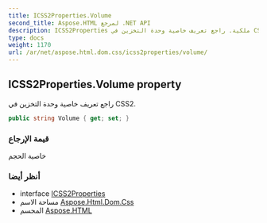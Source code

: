 ```yaml
---
title: ICSS2Properties.Volume
second_title: Aspose.HTML لمرجع .NET API
description: ICSS2Properties ملكية. راجع تعريف خاصية وحدة التخزين في CSS2.
type: docs
weight: 1170
url: /ar/net/aspose.html.dom.css/icss2properties/volume/
---
```

## ICSS2Properties.Volume property

راجع تعريف خاصية وحدة التخزين في CSS2.

```csharp
public string Volume { get; set; }
```

### قيمة الإرجاع

خاصية الحجم

### أنظر أيضا

* interface [ICSS2Properties](../)
* مساحة الاسم [Aspose.Html.Dom.Css](../../icss2properties/)
* المجسم [Aspose.HTML](../../../)


